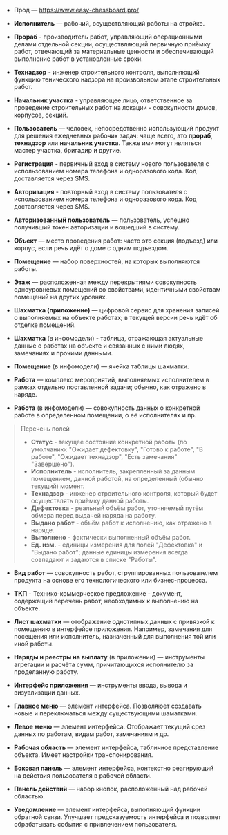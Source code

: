 - Прод — https://www.easy-chessboard.pro/

- **Исполнитель** — рабочий, осуществляющий работы на стройке. 

- **Прораб** - производитель работ, управляющий операционными делами отдельной секции, осуществляющий первичную приёмку работ, отвечающий за материальные ценности и обеспечивающий выполнение работ в установленные сроки. 

- **Технадзор** - инженер строительного контроля, выполняющий функцию тенического надзора на произвольном этапе строительных работ.

- **Начальник участка** - управляющее лицо, ответственное за проведение строительных работ на локации - совокупности домов, корпусов, секций.

- **Пользователь** — человек, непосредственно использующий продукт для решения ежедневных рабочих задач: чаще всего, это **прораб**, **технадзор** или **начальник участка**. Также ими могут являться мастер участка, бригадир и другие.  

- **Регистрация** - первичный вход в систему нового пользователя с использованием номера телефона и одноразового кода. Код доставляется через SMS.

- **Авторизация** - повторный вход в систему пользователя с использованием номера телефона и одноразового кода. Код доставляется через SMS.

- **Авторизованный пользователь** — пользователь, успешно получивший токен авторизации и вошедший в систему.

- **Объект** — место проведения работ: часто это секция (подъезд) или корпус, если речь идёт о доме с одним подъездом.

- **Помещение** — набор поверхностей, на которых выполняются работы.

- **Этаж** — расположенная между перекрытиями совокупность одноуровневых помещений со свойствами, идентичными свойствам помещений на других уровнях.

- **Шахматка (приложение)** — цифровой сервис для хранения записей о выполняемых на объекте работах; в текущей версии речь идёт об отделке помещений. 

- **Шахматка** (в инфомодели) - таблица, отражающая актуальные данные о работах на объекте и связанных с ними людях, замечаниях и прочими данными.

- **Помещение** (в инфомодели) — ячейка таблицы шахматки.

- **Работа** — комплекс мероприятий, выполняемых исполнителем в рамках отдельно поставленной задачи; обычно, как отражено в наряде.

- **Работа** (в инфомодели) — совокупность данных о конкретной работе в определенном помещении, о её исполнителях и пр.

> Перечень полей  
> - **Статус** - текущее состояние конкретной работы (по умолчанию: "Ожидает дефектовку", "Готово к работе", "В работе", "Ожидает технадзор", "Есть замечания" "Завершено").
> - **Исполнитель** - исполнитель, закрепленный за данным помещением, данной работой, на определенный (обычно текущий) момент.
> - **Технадзор** - инженер строительного контроля, который будет осуществлять приёмку данной работы.
> - **Дефектовка** - реальный объём работ, уточняемый путём обмера перед выдачей наряда на работу.
> - **Выдано работ** - объём работ к исполнению, как отражено в наряде.
> - **Выполнено** - фактически выполненный объём работ.
> - **Ед. изм.** - единицы измерения для полей "Дефектовка" и "Выдано работ"; данные единицы измерения всегда совпадают и задаются в списке "Работы".

- **Вид работ** — совокупность работ, сгруппированных пользователем продукта на основе его технологического или бизнес-процесса.

- **ТКП** - Технико-коммерческое предложение - документ, содержащий перечень работ, необходимых к выполнению на объекте.

- **Лист шахматки** — отображение однотипных данных с привязкой к помещению в интерфейсе приложения. Например, замечания для посещения или исполнитель, назначенный для выполнения той или иной работы.

- **Наряды и реестры на выплату** (в приложении) — инструменты агрегации и расчёта сумм, причитающихся исполнителю за проделанную работу.

- **Интерфейс приложения** — инструменты ввода, вывода и визуализации данных.

- **Главное меню** — элемент интерфейса. Позволяюет создавать новые и переключаться между существующими шаматками.

- **Левое меню** — элемент интерфейса. Отображает текущий срез данных по работам, видам работ, замечаниям и др.

- **Рабочая область** — элемент интерфейса, табличное представление объекта. Имеет настройки транспонирования.

- **Боковая панель** — элемент интерфейса, контекстно реагирующий на действия пользователя в рабочей области.

- **Панель действий** — набор кнопок, расположенный над рабочей областью.

- **Уведомление** — элемент интерфейса, выполняющий функции обратной связи. Улучшает предсказуемость интерфейса и позволяет обрабатывать события с привлечением пользователя.
